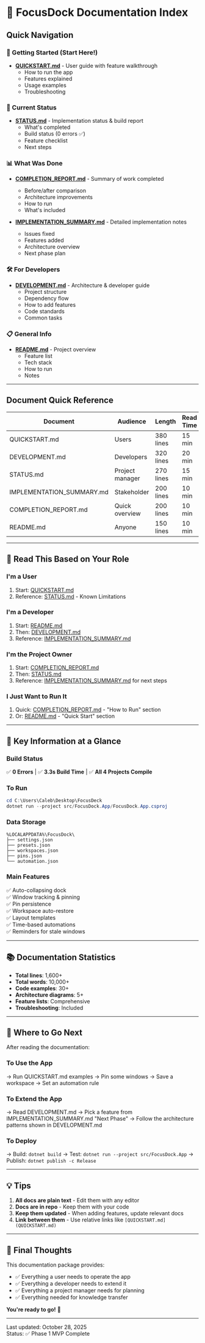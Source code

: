 # 📖 FocusDock Documentation Index

## Quick Navigation

### 🚀 Getting Started (Start Here!)
- **[QUICKSTART.md](QUICKSTART.md)** - User guide with feature walkthrough
  - How to run the app
  - Features explained
  - Usage examples
  - Troubleshooting

### 🎯 Current Status
- **[STATUS.md](STATUS.md)** - Implementation status & build report
  - What's completed
  - Build status (0 errors ✅)
  - Feature checklist
  - Next steps

### 📊 What Was Done
- **[COMPLETION_REPORT.md](COMPLETION_REPORT.md)** - Summary of work completed
  - Before/after comparison
  - Architecture improvements
  - How to run
  - What's included

- **[IMPLEMENTATION_SUMMARY.md](IMPLEMENTATION_SUMMARY.md)** - Detailed implementation notes
  - Issues fixed
  - Features added
  - Architecture overview
  - Next phase plan

### 🛠️ For Developers
- **[DEVELOPMENT.md](DEVELOPMENT.md)** - Architecture & developer guide
  - Project structure
  - Dependency flow
  - How to add features
  - Code standards
  - Common tasks

### 📋 General Info
- **[README.md](README.md)** - Project overview
  - Feature list
  - Tech stack
  - How to run
  - Notes

---

## Document Quick Reference

| Document | Audience | Length | Read Time |
|----------|----------|--------|-----------|
| QUICKSTART.md | Users | 380 lines | 15 min |
| DEVELOPMENT.md | Developers | 320 lines | 20 min |
| STATUS.md | Project manager | 270 lines | 15 min |
| IMPLEMENTATION_SUMMARY.md | Stakeholder | 200 lines | 10 min |
| COMPLETION_REPORT.md | Quick overview | 200 lines | 10 min |
| README.md | Anyone | 150 lines | 10 min |

---

## 🎯 Read This Based on Your Role

### I'm a User
1. Start: [QUICKSTART.md](QUICKSTART.md)
2. Reference: [STATUS.md](STATUS.md) - Known Limitations

### I'm a Developer
1. Start: [README.md](README.md)
2. Then: [DEVELOPMENT.md](DEVELOPMENT.md)
3. Reference: [IMPLEMENTATION_SUMMARY.md](IMPLEMENTATION_SUMMARY.md)

### I'm the Project Owner
1. Start: [COMPLETION_REPORT.md](COMPLETION_REPORT.md)
2. Then: [STATUS.md](STATUS.md)
3. Reference: [IMPLEMENTATION_SUMMARY.md](IMPLEMENTATION_SUMMARY.md) for next steps

### I Just Want to Run It
1. Quick: [COMPLETION_REPORT.md](COMPLETION_REPORT.md) - "How to Run" section
2. Or: [README.md](README.md) - "Quick Start" section

---

## 🔑 Key Information at a Glance

### Build Status
✅ **0 Errors** | ✅ **3.3s Build Time** | ✅ **All 4 Projects Compile**

### To Run
```powershell
cd C:\Users\Caleb\Desktop\FocusDeck
dotnet run --project src/FocusDock.App/FocusDock.App.csproj
```

### Data Storage
```
%LOCALAPPDATA%\FocusDock\
├── settings.json
├── presets.json
├── workspaces.json
├── pins.json
└── automation.json
```

### Main Features
✅ Auto-collapsing dock  
✅ Window tracking & pinning  
✅ Pin persistence  
✅ Workspace auto-restore  
✅ Layout templates  
✅ Time-based automations  
✅ Reminders for stale windows  

---

## 📚 Documentation Statistics

- **Total lines**: 1,600+
- **Total words**: 10,000+
- **Code examples**: 30+
- **Architecture diagrams**: 5+
- **Feature lists**: Comprehensive
- **Troubleshooting**: Included

---

## 🚀 Where to Go Next

After reading the documentation:

### To Use the App
→ Run QUICKSTART.md examples
→ Pin some windows
→ Save a workspace
→ Set an automation rule

### To Extend the App
→ Read DEVELOPMENT.md
→ Pick a feature from IMPLEMENTATION_SUMMARY.md "Next Phase"
→ Follow the architecture patterns shown in DEVELOPMENT.md

### To Deploy
→ Build: `dotnet build`
→ Test: `dotnet run --project src/FocusDock.App`
→ Publish: `dotnet publish -c Release`

---

## 💡 Tips

1. **All docs are plain text** - Edit them with any editor
2. **Docs are in repo** - Keep them with your code
3. **Keep them updated** - When adding features, update relevant docs
4. **Link between them** - Use relative links like `[QUICKSTART.md](QUICKSTART.md)`

---

## 🎯 Final Thoughts

This documentation package provides:
- ✅ Everything a user needs to operate the app
- ✅ Everything a developer needs to extend it
- ✅ Everything a project manager needs for planning
- ✅ Everything needed for knowledge transfer

**You're ready to go!** 🚀

---

Last updated: October 28, 2025  
Status: ✅ Phase 1 MVP Complete
